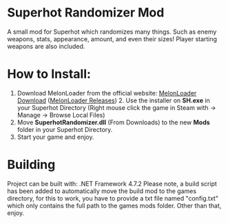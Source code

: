 ﻿# Superhot Randomizer Mod

A small mod for Superhot which randomizes many things. Such as enemy weapons, stats, appearance, amount, and even their sizes!
Player starting weapons are also included.


# How to Install:
1. Download MelonLoader from the official website: [MelonLoader Download](https://melonwiki.xyz/#/?id=requirements)
﻿([MelonLoader Releases](https://github.com/LavaGang/MelonLoader/releases/))
﻿﻿2.﻿﻿ Use the installer on **SH.exe** in your Superhot Directory (Right mouse click the game in Steam with → Manage → Browse Local Files)
3. Move **SuperhotRandomizer.dll** (From Downloads) to the new **Mods** folder in your Superhot Directory.
4. Start your game and enjoy.


# Building
Project can be built with: .NET Framework 4.7.2
Please note, a build script has been added to automatically move the build mod to the games directory, for this to work, you have to provide a txt file named "config.txt" which only contains the full path to the games mods folder.
Other than that, enjoy.